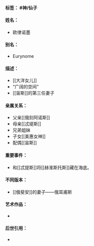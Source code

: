 #### 标签： #神/仙子
#### 姓名：
- 欧律诺墨
#### 别名：
- Eurynome
#### 描述：
- [[大洋女儿]]
- “广阔的空间”
- [[宙斯]]的第三任妻子
#### 亲属关系：
- 父亲[[俄刻阿诺斯]]
- 母亲[[忒堤斯]]
- 兄弟姐妹
- 子女[[美惠女神]]
- 配偶[[宙斯]]
#### 重要事件：
- 和[[忒提斯]]将[[赫淮斯托斯]]藏在海底。
#### 不同版本：
- [[俄斐安]]的妻子——俄耳甫斯
#### 艺术作品：
- 
#### 后世引用：
- 